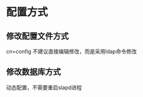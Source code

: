# 配置方式

修改配置文件方式
-----------
cn=config 不建议直接编辑修改，而是采用ldap命令修改


修改数据库方式
---------
动态配置，不需要重启slapd进程
